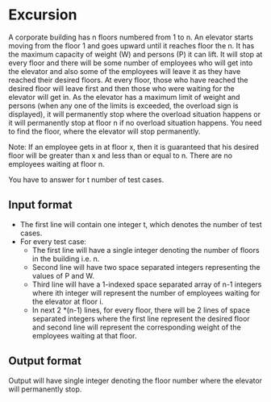 # Excursion

A corporate building has n floors numbered from 1 to n. An elevator starts moving from the floor 1 and goes upward until it reaches floor the n. It has the maximum capacity of weight (W) and persons (P) it can lift. It will stop at every floor and there will be some number of employees who will get into the elevator and also some of the employees will leave it as they have reached their desired floors. At every floor, those who have reached the desired floor will leave first and then those who were waiting for the elevator will get in. As the elevator has a maximum limit of weight and persons (when any one of the limits is exceeded, the overload sign is displayed), it will permanently stop where the overload situation happens or it will permanently stop at floor n if no overload situation happens. You need to find the floor, where the elevator will stop permanently.

Note: If an employee gets in at floor x, then it is guaranteed that his desired floor will be greater than x and less than or equal to n. There are no employees waiting at floor n.

You have to answer for t number of test cases.

## Input format

- The first line will contain one integer t, which denotes the number of test cases.
- For every test case:
  - The first line will have a single integer denoting the number of floors in the building i.e. n.
  - Second line will have two space separated integers representing the values of P and W.
  - Third line will have a 1-indexed space separated array of n-1 integers where ith integer will represent the number of employees waiting for the elevator at floor i.
  - In next 2 \*(n-1) lines, for every floor, there will be 2 lines of space separated integers where the first line represent the desired floor and second line will represent the corresponding weight of the employees waiting at that floor.

## Output format

Output will have single integer denoting the floor number where the elevator will permanently stop.
